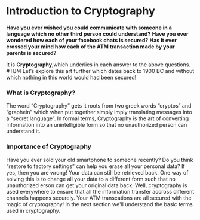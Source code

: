 # Introduction to Cryptography
 
**Have you ever wished you could communicate with someone in a language which no other third person could understand?**
**Have you ever wondered how each of your facebook chats is secured?**
**Has it ever crossed your mind how each of the ATM transaction made by your parents is secured?**

It is **Cryptography**,which underlies in each answer to the above questions. #TBM
Let’s explore this art further which dates back to 1900 BC and without which nothing in this world would had been secured!

### What is Cryptography?
The word “Cryptography” gets it roots from two greek words “cryptos” and “graphein” which when put together simply imply translating messages into a “secret language”.  In formal terms, Cryptography is the art of converting information into an unintelligible form so that no unauthorized person can understand it.

### Importance of Cryptography
Have you ever sold your old smartphone to someone recently? Do you think “restore to factory settings” can help you erase all your personal data? If yes, then you are wrong! Your data can still be retrieved back. One way of solving this is to change all your data to a different form such that no unauthorized erson can get your original data back. Well, cryptography is used everywhere to ensure that all the information transfer accross different channels happens securely. Your ATM transcations are all secured with the magic of cryptography! In the next section we'll understand the basic terms used in cryptography.




